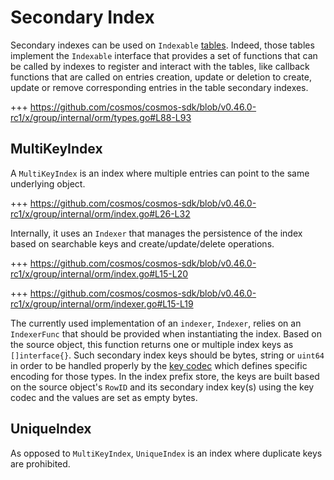# Secondary Index

Secondary indexes can be used on `Indexable` [tables](01_table.md). Indeed, those tables implement the `Indexable` interface that provides a set of functions that can be called by indexes to register and interact with the tables, like callback functions that are called on entries creation, update or deletion to create, update or remove corresponding entries in the table secondary indexes.

+++ https://github.com/cosmos/cosmos-sdk/blob/v0.46.0-rc1/x/group/internal/orm/types.go#L88-L93

## MultiKeyIndex

A `MultiKeyIndex` is an index where multiple entries can point to the same underlying object.

+++ https://github.com/cosmos/cosmos-sdk/blob/v0.46.0-rc1/x/group/internal/orm/index.go#L26-L32

Internally, it uses an `Indexer` that manages the persistence of the index based on searchable keys and create/update/delete operations.

+++ https://github.com/cosmos/cosmos-sdk/blob/v0.46.0-rc1/x/group/internal/orm/index.go#L15-L20

+++ https://github.com/cosmos/cosmos-sdk/blob/v0.46.0-rc1/x/group/internal/orm/indexer.go#L15-L19

The currently used implementation of an `indexer`, `Indexer`, relies on an `IndexerFunc` that should be provided when instantiating the index. Based on the source object, this function returns one or multiple index keys as `[]interface{}`. Such secondary index keys should be bytes, string or `uint64` in order to be handled properly by the [key codec](01_table.md#key-codec) which defines specific encoding for those types.
In the index prefix store, the keys are built based on the source object's `RowID` and its secondary index key(s) using the key codec and the values are set as empty bytes.

## UniqueIndex

As opposed to `MultiKeyIndex`, `UniqueIndex` is an index where duplicate keys are prohibited.
